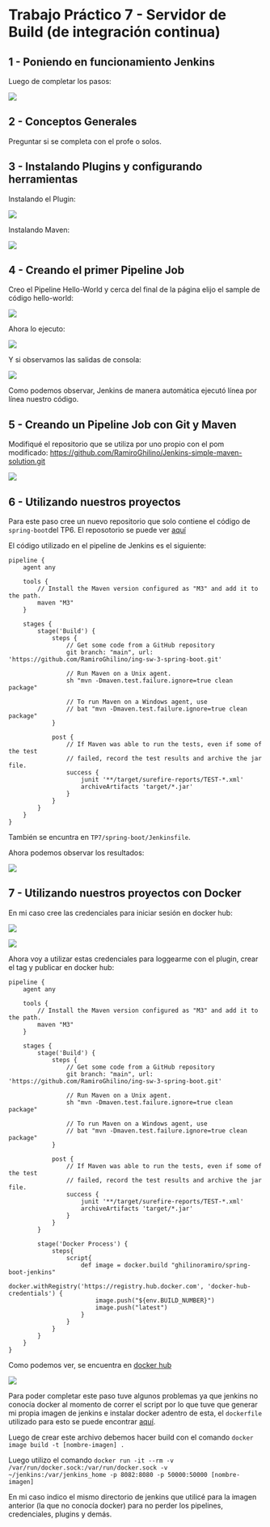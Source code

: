 # Trabajo Práctico 7 - Servidor de Build (de integración continua)

## 1 - Poniendo en funcionamiento Jenkins

Luego de completar los pasos:

![](./Archivos_TP7/JenkinsLandPage.png)

## 2 - Conceptos Generales

Preguntar si se completa con el profe o solos.

## 3 - Instalando Plugins y configurando herramientas

Instalando el Plugin:

![](./Archivos_TP7/Plugins.png)

Instalando Maven:

![](./Archivos_TP7/Maven.png)

## 4 - Creando el primer Pipeline Job

Creo el Pipeline Hello-World y cerca del final de la página elijo el sample de código hello-world:

![](./Archivos_TP7/PipelineHelloWorld.png)

Ahora lo ejecuto:

![](./Archivos_TP7/PipelineHelloWorldRun.png)

Y si observamos las salidas de consola:

![](./Archivos_TP7/ConsoleOutputHelloWorld.png)

Como podemos observar, Jenkins de manera automática ejecutó línea por línea nuestro código.

## 5 - Creando un Pipeline Job con Git y Maven

Modifiqué el repositorio que se utiliza por uno propio con el pom modificado: https://github.com/RamiroGhilino/Jenkins-simple-maven-solution.git 

![](./Archivos_TP7/Simple-Maven.png)

## 6 - Utilizando nuestros proyectos

Para este paso cree un nuevo repositorio que solo contiene el código de `spring-boot`del TP6. El reposotorio se puede ver [aquí](https://github.com/RamiroGhilino/ing-sw-3-spring-boot)


El código utilizado en el pipeline de Jenkins es el siguiente:

```
pipeline {
    agent any

    tools {
        // Install the Maven version configured as "M3" and add it to the path.
        maven "M3"
    }

    stages {
        stage('Build') {
            steps {
                // Get some code from a GitHub repository
                git branch: "main", url: 'https://github.com/RamiroGhilino/ing-sw-3-spring-boot.git'

                // Run Maven on a Unix agent.
                sh "mvn -Dmaven.test.failure.ignore=true clean package"

                // To run Maven on a Windows agent, use
                // bat "mvn -Dmaven.test.failure.ignore=true clean package"
            }

            post {
                // If Maven was able to run the tests, even if some of the test
                // failed, record the test results and archive the jar file.
                success {
                    junit '**/target/surefire-reports/TEST-*.xml'
                    archiveArtifacts 'target/*.jar'
                }
            }
        }
    }
}
```

También se encuntra en `TP7/spring-boot/Jenkinsfile`. 

Ahora podemos observar los resultados:

![](/TP7/Archivos_TP7/spring-boot-jenkins.png)

## 7 -  Utilizando nuestros proyectos con Docker

En mi caso cree las credenciales para iniciar sesión en docker hub:

![](./Archivos_TP7/CrearCredenciales.png)

![](./Archivos_TP7/Credenciales.png)

Ahora voy a utilizar estas credenciales para loggearme con el plugin, crear el tag y publicar en docker hub: 

```
pipeline {
    agent any
    
    tools {
        // Install the Maven version configured as "M3" and add it to the path.
        maven "M3"
    }

    stages {
        stage('Build') {
            steps {
                // Get some code from a GitHub repository
                git branch: "main", url: 'https://github.com/RamiroGhilino/ing-sw-3-spring-boot.git'

                // Run Maven on a Unix agent.
                sh "mvn -Dmaven.test.failure.ignore=true clean package"

                // To run Maven on a Windows agent, use
                // bat "mvn -Dmaven.test.failure.ignore=true clean package"
            }

            post {
                // If Maven was able to run the tests, even if some of the test
                // failed, record the test results and archive the jar file.
                success {
                    junit '**/target/surefire-reports/TEST-*.xml'
                    archiveArtifacts 'target/*.jar'
                }
            }
        }
        
        stage('Docker Process') {
            steps{
                script{
                    def image = docker.build "ghilinoramiro/spring-boot-jenkins"
                    docker.withRegistry('https://registry.hub.docker.com', 'docker-hub-credentials') {
                        image.push("${env.BUILD_NUMBER}")
                        image.push("latest")
                    }
                }
            }
        }
    }
}
```

Como podemos ver, se encuentra en [docker hub](https://hub.docker.com/repository/docker/ghilinoramiro/spring-boot-jenkins)


![](./Archivos_TP7/jenkins-docker-hub.png)



Para poder completar este paso tuve algunos problemas ya que jenkins no conocía docker al momento de correr el script por lo que tuve que generar mi propia imagen de jenkins e instalar docker adentro de esta, el `dockerfile` utilizado para esto se puede encontrar [aquí](/TP7/JenkinsDockerfile/dockerfile).

Luego de crear este archivo debemos hacer build con el comando `docker image build -t [nombre-imagen] .` 

Luego utilizo el comando `docker run -it --rm -v /var/run/docker.sock:/var/run/docker.sock -v ~/jenkins:/var/jenkins_home -p 8082:8080 -p 50000:50000 [nombre-imagen]`

En mi caso indico el mismo directorio de jenkins que utilicé para la imagen anterior (la que no conocía docker) para no perder los pipelines, credenciales, plugins y demás.